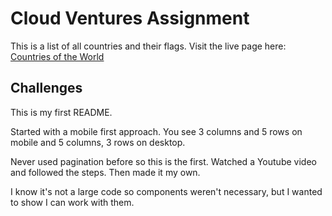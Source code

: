 # Cloud Ventures Assignment

This is a list of all countries and their flags.
Visit the live page here: [Countries of the World](https://cloudventures-assignment.vercel.app/)

## Challenges

This is my first README.

Started with a mobile first approach.
You see 3 columns and 5 rows on mobile and 5 columns, 3 rows on desktop.

Never used pagination before so this is the first.
Watched a Youtube video and followed the steps.
Then made it my own.

I know it's not a large code so components weren't necessary, but I wanted
to show I can work with them.
